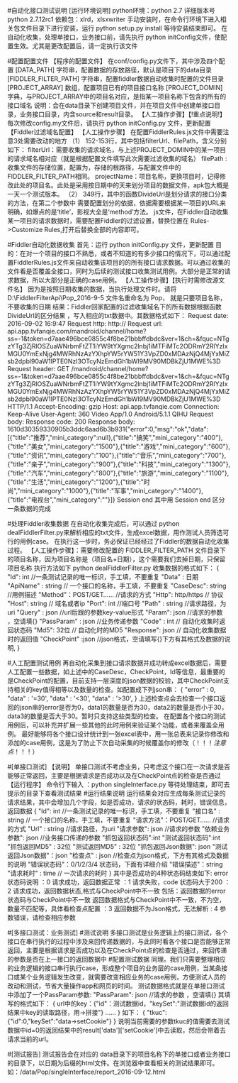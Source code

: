 #自动化接口测试说明
    [运行环境说明]
    python环境：python 2.7 详细版本号 python 2.7.12rc1
    依赖包：xlrd，xlsxwriter
    手动安装时，在命令行环境下进入相关包文件目录下进行安装，运行 
    python setup.py install
    等待安装结束即可。
    在自动化收集，处理单接口，业务接口前，请先执行 
    python initConfig文件，使配置生效。尤其是更改配置后，请一定执行该文件

#配置配置文件
【程序的配置文件】
    在conf/config.py文件下，其中涉及四个配置
    [DATA_PATH] 
        字符串，配置数据的存放路径，默认是项目下的data目录
    [FIDDLER_FILTER_PATH]
        字符串，配置fiddler数据自动收集时配置的文件目录
    [PROJECT_ARRAY]
        数组，配置项目已有的项目接口名称
    [PROJECT_DOMIN]
        字典，与PROJECT_ARRAY中的项目名对应，是指某一项目名称下包含的所有的接口域名
    说明：会在data目录下创建项目文件，并在项目文件中创建单接口目录，业务接口目录，内含source和result目录。
    【人工操作步骤】【!重点说明!】
        每次修改config.my文件后，请执行 python initConfig.py 文件，更新配置
【Fiddler过滤域名配置】
    【人工操作步骤】
    在配置FiddlerRules.js文件中需要注意3处需要改动的地方
    （1） 152-153行，其中包括filterUrl、filePath，含义分别如下：
          filterUrl：需要收集的请求域名，与上述PROJECT_DOMIN中的某一项目的请求域名相对应（就是根据配置文件填写此次需要过滤收集的域名）
          filePath : 收集文件的存储位置，配置为，存储的根路径，与配置文件中的
                     FIDDLER_FILTER_PATH相同。
          projectName：项目名称，更换项目时，记得修改此处的项目名。此处是采用按日期中的天来划分项目的数据文件，apk包大概是一天一个测试版本。
    （2） 349行，其中的函数DivideUrl是划分请求的接口分类的方法，在第二个参数中
          需要配置划分的依据，依据需要根据某一项目的URL来明确，如爆点的是‘title’，影视大全是‘method’方法。
    js文件，在Fiddler自动收集某一项目的请求数据时，需要配置Fiddler的过滤设置，替换位置在 Rules->Customize Rules,打开后替换全部的内容即可。

#Fiddler自动化数据收集
    首先：运行 python initConfig.py 文件，更新配置
    目的：在对一个项目的接口不熟悉，或者不知道的有多少接口的情况下，可以通过配
          置FiddlerRules.js文件来自动收集该项目的的所有接口请求数据。可以通过收集的文件看是否覆盖全接口，同时为后续的测试接口收集测试用例。大部分是正常的请求数据，所以大部分是正确的case用例。
    【人工操作步骤】【执行时需修改源文件名】 因为是按照日期收集的数据，当执行处理文件时。请将
            D:\\FiddlerFilterApi\\Pop_2016-9-5 文件名重命名为 Pop，
            就是只要项目名称，不要收集的日期
    结果：Fiddler回家配置的过滤收集域名下的所有数据根据函数DivideUrl的区分结果
          ，写入相应的txt数据中。其数据格式如下：
            Request date: 2016-09-02 16:9:47
            Request http: http://
            Request url: api.app.tvfanqie.com/mandroid/channel/home?ss=-1&token=d7aae496bce0855c4f8be21bbbffdbdc&ver=1&ch=&fquc=NTgzYTg3ZjRlOSZuaWNrbmFtZT1iYW9tYXgmc2lnbj1iMTFiMTc2ODRmY2RlYzIxMGU0YmExNjg4MWRhNzAzYXhpYW5rYW51Y3VpZD0xMDAzNjQ4MjYxMiZsb2dpbl90aW1lPTE0NzI3OTcyNzEmdGh1bWI9MV90MDBkZjU1MWE%3D
            Request header: GET /mandroid/channel/home?ss=-1&token=d7aae496bce0855c4f8be21bbbffdbdc&ver=1&ch=&fquc=NTgzYTg3ZjRlOSZuaWNrbmFtZT1iYW9tYXgmc2lnbj1iMTFiMTc2ODRmY2RlYzIxMGU0YmExNjg4MWRhNzAzYXhpYW5rYW51Y3VpZD0xMDAzNjQ4MjYxMiZsb2dpbl90aW1lPTE0NzI3OTcyNzEmdGh1bWI9MV90MDBkZjU1MWE%3D HTTP/1.1
            Accept-Encoding: gzip
            Host: api.app.tvfanqie.com
            Connection: Keep-Alive
            User-Agent: 360 Video App/1.0 Android/5.1.1 QIHU
            Request body: 
            Response code: 200
            Response body: 1610d30359330905b3ddc6aad6b3b931{"error":0,"msg":"ok","data":[{"title":"推荐","mini_category":null},{"title":"搞笑","mini_category":"400"},{"title":"美女","mini_category":"1500"},{"title":"游戏","mini_category":"600"},{"title":"资讯","mini_category":"100"},{"title":"音乐","mini_category":"700"},{"title":"亲子","mini_category":"900"},{"title":"科技","mini_category":"1300"},{"title":"汽车","mini_category":"800"},{"title":"旅游","mini_category":"1100"},{"title":"生活","mini_category":"1200"},{"title":"时尚","mini_category":"1000"},{"title":"军事","mini_category":"1400"},{"title":"电视台","mini_category":""}]}
            Session end
          其中用 Session end 区分一条数据的完成

#处理Fiddler收集数据
    在自动化收集完成后，可以通过 python dealFiddlerFilter.py来解析相应的txt文件，生成excel数据，用作测试人员筛选可行的用例case。
    在执行这一步时，务必保证已经经过了Fiddler的数据自动化收集过程。
    【人工操作步骤】：需要修改配置的 FIDDLER_FILTER_PATH 文件目录下的项目名称，因为项目名称是（项目名+日期），这个需要我们去掉日期，只保留项目名称
    执行方法如下 python dealFiddlerFilter.py 
    收集数据的格式如下：
        {
            "Id": int //一条测试记录的唯一标识，手工填，不要重复
            "Data" : 日期
            "ApiName" : string // 一个接口的名称，手工填，不要重复
            "CaseDesc": string //用例描述
            "Method"：POST/GET…… //请求的方式
            "Http": http/https // 协议
            "Host": string // 域名或者ip
            "Port": int //端口号
            "Path" : string //请求路径，为uri
            "Query" : json //url后跟的参数key-value形式
            "Param": json //请求的参数 ，空请填{}
            "PassParam" : json //业务传递参数
            "Code" : int // 自动化收集时返回状态码
            "Md5": 32位 // 自动化时的MD5
            "Response": json // 自动化收集数据时的返回值
            "CheckPoint" :json  //json格式，空请填写{}下方有其格式及数据的说明,
        }

#人工配置测试用例
    再自动化采集到接口请求数据并成功转成excel数据后，需要人工配置一些数据，如上述中的CaseDesc，CheckPoint，Id等信息，最重要的是CheckPoint的配置，目前支持一层深度的json数据的校验，其中CheckPoint支持相关的key值得相等以及数量的检查。如配置成下列json串：
        {
            "error" : 0,
            "data" : '=30',
            "data" : '<30',
            "data" : '>30',
        }
    上述检查点会去检查一个接口返回的json串的error是否为0，data1的数量是否为30，data2的数量是否小于30，data3的数量是否大于30。暂时只支持这些类型的检查。
    在配置各个接口的测试用例后，可以补充并扩展一些其他的此时用例来验证某个功能，或者来覆盖全用例。
    最好能够将各个接口设计统计到一张excel表中，用一张总表来记录你修改和添加的case用例，这是为了防止下次自动采集的时候覆盖你的修改（！！！*注意点*！！！）

#[单接口测试]
    【说明】
        单接口测试不考虑业务，只考虑这个接口在一次请求是否能够正常返回，主要是根据请求是否成功以及在CheckPoint点的检查是否通过
    【运行程序】
        命令行下输入 ：python singleInterface.py 
        等待处理结束，即可去提示的目录下查看测试结果
#运行结果说明
    运行结果会对应生成每条测试记录的请求结果，其中会增加几个字段，如是否成功，请求的状态码，耗时，错误信息，返回数据
        {
            "Id": int //一条测试记录的唯一标识，手工填，不要重复
            "接口名" : string // 一个接口的名称，手工填，不要重复
            "请求方法"：POST/GET…… //请求的方式
            "Url" : string //请求路径，为uri
            "请求参数": json //请求的参数
            "依赖业务参数": json //业务接口传递的参数
            "抓包返回状态码":int 
            "测试返回状态码":int
            "抓包返回MD5" : 32位
            "测试返回MD5" : 32位
            "抓包返回Json数据": json
            "测试返回Json数据"：json
            "检查点" : json //检查点为json格式，下方有其格式及数据的说明
            "错误状态码"：0/1/2/3/4 状态码，下面有详细介绍
            "错误描述"：string
            "请求耗时" : time // 一次请求的耗时
        }
    其中是否成功的4种状态码结束如下:
        error 状态码说明
            ：0  请求成功，返回数据正常
            ：1  请求失败，code 状态码大于200
            ：2  请求成功，返回数据状态,格式与CheckPoint中不一致
                 包括：返回数据的error状态码与CheckPoint中不一致
                 返回数据格式与CheckPoint中不一致，不为空，数量不匹配等，具体看检查点配置
            ：3  返回数据不为Json格式，无法解析
            : 4  参数错误，请检查相应参数

#[多接口测试：业务测试]
#测试说明
    多接口测试是业务逻辑上的接口测试，各个接口在串行执行的过程中涉及来回传递数据的，与此同时看各个接口是否能够正常返回，主要是根据请求是否成功以及在CheckPoint点的检查是否通过，来回传递的参数是否在上一接口的返回数据中
#配置测试数据
    同理。我们只需要整理相应的业务逻辑的接口串行执行case，形成整个项目的业务层的case用例，当某条接口或某个业务逻辑发生改变，就需要改变相应业务的case用例，方便测试人员的改动和测试，节省大量操作app和网页的时间。
    测试数据格式就是在单接口测试中添加了一个PassParam参数:
        "PassParam": json //请求的参数 ，空请填{}
    其填写的格式如下：
        {
            url中的key：{"id"：测试数据id，"keySet":"测试数据id的返回结果中key的读取路径，用->拼接"}
            ……
        }
    如下：
        {
            "tkuc":{"id":0,"keySet":"data->setCookie"}
        }
     说明当前需要的参数tkuc的值需要去测试数据中id=0的返回结果中的result['data']['setCookie']中去读取，然后会带着去请求当前的url。

#[测试报告]
    测试报告会在对应的 data目录下的项目名称下的单接口或者业务接口的目录下，以日期为后缀的html文件。在浏览器中查看相关的测试结果即可。如：/data/Pop/singleInterface/report_2016-09-12.html




